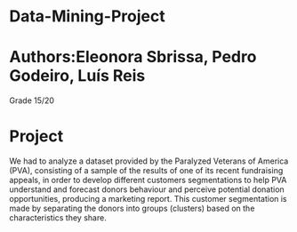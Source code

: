 # Data-Mining-Project

# Authors:Eleonora Sbrissa, Pedro Godeiro, Luís Reis

Grade 15/20

# Project

We had to analyze a dataset provided by the Paralyzed Veterans of America (PVA), consisting of a sample of the results of one of its recent fundraising appeals, in order to develop different customers segmentations to help PVA understand and forecast donors behaviour and perceive potential donation opportunities, producing a marketing report.
This customer segmentation is made by separating the donors into groups (clusters) based on the characteristics they share.
